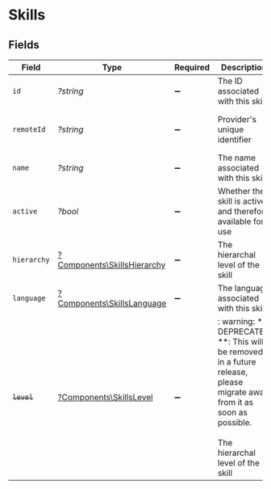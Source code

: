 # Skills


## Fields

| Field                                                                                                                                                      | Type                                                                                                                                                       | Required                                                                                                                                                   | Description                                                                                                                                                | Example                                                                                                                                                    |
| ---------------------------------------------------------------------------------------------------------------------------------------------------------- | ---------------------------------------------------------------------------------------------------------------------------------------------------------- | ---------------------------------------------------------------------------------------------------------------------------------------------------------- | ---------------------------------------------------------------------------------------------------------------------------------------------------------- | ---------------------------------------------------------------------------------------------------------------------------------------------------------- |
| `id`                                                                                                                                                       | *?string*                                                                                                                                                  | :heavy_minus_sign:                                                                                                                                         | The ID associated with this skill                                                                                                                          | 16873-IT345                                                                                                                                                |
| `remoteId`                                                                                                                                                 | *?string*                                                                                                                                                  | :heavy_minus_sign:                                                                                                                                         | Provider's unique identifier                                                                                                                               | 8187e5da-dc77-475e-9949-af0f1fa4e4e3                                                                                                                       |
| `name`                                                                                                                                                     | *?string*                                                                                                                                                  | :heavy_minus_sign:                                                                                                                                         | The name associated with this skill                                                                                                                        | Information-Technology                                                                                                                                     |
| `active`                                                                                                                                                   | *?bool*                                                                                                                                                    | :heavy_minus_sign:                                                                                                                                         | Whether the skill is active and therefore available for use                                                                                                | true                                                                                                                                                       |
| `hierarchy`                                                                                                                                                | [?Components\SkillsHierarchy](../../Models/Components/SkillsHierarchy.md)                                                                                  | :heavy_minus_sign:                                                                                                                                         | The hierarchal level of the skill                                                                                                                          |                                                                                                                                                            |
| `language`                                                                                                                                                 | [?Components\SkillsLanguage](../../Models/Components/SkillsLanguage.md)                                                                                    | :heavy_minus_sign:                                                                                                                                         | The language associated with this skill                                                                                                                    |                                                                                                                                                            |
| ~~`level`~~                                                                                                                                                | [?Components\SkillsLevel](../../Models/Components/SkillsLevel.md)                                                                                          | :heavy_minus_sign:                                                                                                                                         | : warning: ** DEPRECATED **: This will be removed in a future release, please migrate away from it as soon as possible.<br/><br/>The hierarchal level of the skill |                                                                                                                                                            |